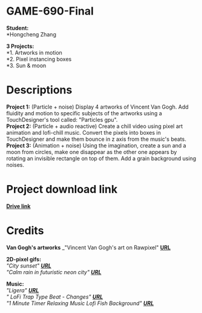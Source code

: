 # GAME-690-Final

**Student:** <br>
*Hongcheng Zhang<br>

**3 Projects:** <br>
*1. Artworks in motion<br>
*2. Pixel instancing boxes<br>
*3. Sun & moon<br>

# Descriptions
**Project 1:** (Particle + noise) Display 4 artworks of Vincent Van Gogh. Add fluidity and motion to specific subjects of the artworks using a TouchDesigner's tool called: "Particles gpu". <br>
**Project 2:** (Particle + audio reactive) Create a chill video using pixel art animation and lofi-chill music. Convert the pixels into boxes in TouchDesigner and make them bounce in z axis from the music's beats. <br>
**Project 3:** (Animation + noise) Using the imagination, create a sun and a moon from circles, make one disappear as the other one appears by rotating an invisible rectangle on top of them. Add a grain background using noises. <br>

# Project download link 
[**Drive link**](https://drive.google.com/drive/folders/1T5-1QHLdo5BKQHgRX1ycoyQIqgDQebnt?usp=sharing) <br>

# Credits
**Van Gogh's artworks**
_"Vincent Van Gogh's art on Rawpixel" [**URL**](https://www.rawpixel.com/board/537381/vincent-van-gogh-free-original-cc0-public-domain-paintings) 

**2D-pixel gifs:** <br>
_"City sunset" [**URL**](https://steamcommunity.com/sharedfiles/filedetails/?id=1167078113)_<br>
_"Calm rain in futuristic neon city" [**URL**](https://opensea.io/assets/matic/0x2953399124f0cbb46d2cbacd8a89cf0599974963/60450985394250500379570173737850728793158825866208713302522449998118794559489)_<br>

**Music:** <br>
_"Ligera" [**URL**](https://youtu.be/i5QLcINCNQc)_<br>
_" LoFi Trap Type Beat - Changes" [**URL**](https://youtu.be/HE2NKENfvXE)_<br>
_"1 Minute Timer Relaxing Music Lofi Fish Background" [**URL**](https://youtu.be/MkBZIfSyeD0)_<br>
